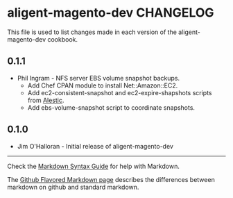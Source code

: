 aligent-magento-dev CHANGELOG
=============================

This file is used to list changes made in each version of the aligent-magento-dev cookbook.

0.1.1
-----
- Phil Ingram - NFS server EBS volume snapshot backups.
    - Add Chef CPAN module to install Net::Amazon::EC2.
    - Add ec2-consistent-snapshot and ec2-expire-shapshots scripts from [Alestic](https://github.com/alestic).
    - Add ebs-volume-snapshot script to coordinate snapshots.

0.1.0
-----
- Jim O'Halloran - Initial release of aligent-magento-dev

- - -
Check the [Markdown Syntax Guide](http://daringfireball.net/projects/markdown/syntax) for help with Markdown.

The [Github Flavored Markdown page](http://github.github.com/github-flavored-markdown/) describes the differences
between markdown on github and standard markdown.
